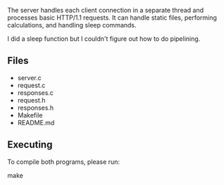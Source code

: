 The server handles each client connection in a separate thread and processes basic HTTP/1.1 requests.
It can handle static files, performing calculations, and handling sleep commands.

I did a sleep function but I couldn't figure out how to do pipelining.

## Files

- server.c
- request.c
- responses.c
- request.h
- responses.h
- Makefile
- README.md

## Executing

To compile both programs, please run:

make
